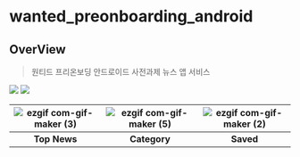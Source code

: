 # wanted_preonboarding_android

## OverView
> 원티드 프리온보딩 안드로이드 사전과제
> 뉴스 앱 서비스

<img src="https://img.shields.io/badge/Android-3DDC84?style=for-the-badge&logo=Android&logoColor=white"> <img src="https://img.shields.io/badge/Kotlin-7F52FF?style=for-the-badge&logo=Kotlin&logoColor=white">

|![ezgif com-gif-maker (3)](https://user-images.githubusercontent.com/85485290/190000411-b1731427-223e-413b-bc97-6190e916f1df.gif)|![ezgif com-gif-maker (5)](https://user-images.githubusercontent.com/85485290/189999907-fded82a2-7802-4020-9ee0-e0874f1707f4.gif)|![ezgif com-gif-maker (2)](https://user-images.githubusercontent.com/85485290/189999346-dafd6908-bf65-4c56-abf9-d58e4df8b347.gif)
|:------:|:---:|:---:|
| **Top News** | **Category** | **Saved** |
